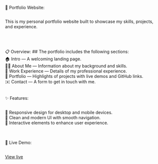 🎨 Portfolio Website:
##
This is my personal portfolio website built to showcase my skills, projects, and experience.
##
<br>
<br>
📋 Overview:
##
The portfolio includes the following sections:
<br>
🏠 Intro — A welcoming landing page.
<br>
👩‍💻 About Me — Information about my background and skills.
<br>
💼 Work Experience — Details of my professional experience.
<br>
📂 Portfolio — Highlights of projects with live demos and GitHub links.
<br>
✉️ Contact — A form to get in touch with me.
<br>
<br>

✨ Features:
##
📱 Responsive design for desktop and mobile devices.
<br>
🎨 Clean and modern UI with smooth navigation.
<br>
🚀 Interactive elements to enhance user experience.
<br>
<br>
<br>


🚀 Live Demo:
##
[View live](https://nehamehar.github.io/)
<br>
